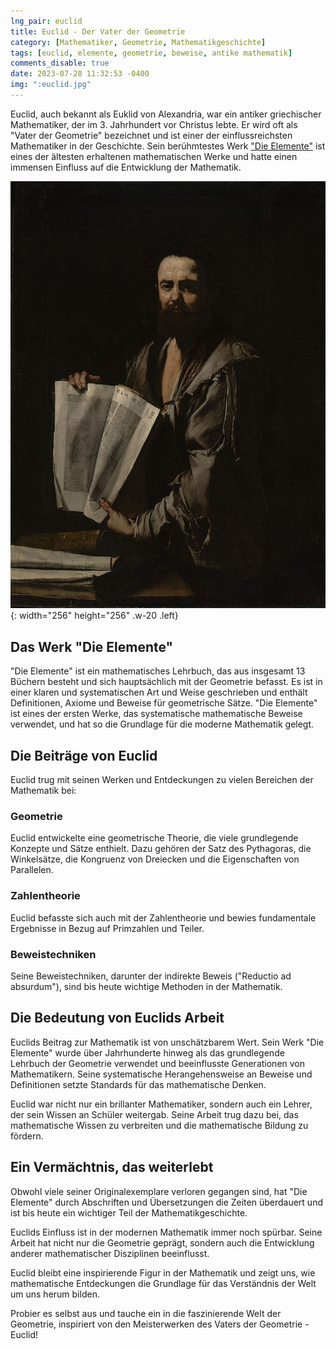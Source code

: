 ```yaml
---
lng_pair: euclid
title: Euclid - Der Vater der Geometrie
category: [Mathematiker, Geometrie, Mathematikgeschichte]
tags: [euclid, elemente, geometrie, beweise, antike mathematik]
comments_disable: true
date: 2023-07-28 11:32:53 -0400
img: ":euclid.jpg"
---
```


Euclid, auch bekannt als Euklid von Alexandria, war ein antiker griechischer Mathematiker, der im 3. Jahrhundert vor Christus lebte. Er wird oft als "Vater der Geometrie" bezeichnet und ist einer der einflussreichsten Mathematiker in der Geschichte. Sein berühmtestes Werk ["Die Elemente"](#das-werk-die-elemente) ist eines der ältesten erhaltenen mathematischen Werke und hatte einen immensen Einfluss auf die Entwicklung der Mathematik.

![Desktop View](/assets/img/posts/euclid.jpg){: width="256" height="256" .w-20 .left}

## Das Werk "Die Elemente"
"Die Elemente" ist ein mathematisches Lehrbuch, das aus insgesamt 13 Büchern besteht und sich hauptsächlich mit der Geometrie befasst. Es ist in einer klaren und systematischen Art und Weise geschrieben und enthält Definitionen, Axiome und Beweise für geometrische Sätze. "Die Elemente" ist eines der ersten Werke, das systematische mathematische Beweise verwendet, und hat so die Grundlage für die moderne Mathematik gelegt.

## Die Beiträge von Euclid
Euclid trug mit seinen Werken und Entdeckungen zu vielen Bereichen der Mathematik bei:

### Geometrie
Euclid entwickelte eine geometrische Theorie, die viele grundlegende Konzepte und Sätze enthielt. Dazu gehören der Satz des Pythagoras, die Winkelsätze, die Kongruenz von Dreiecken und die Eigenschaften von Parallelen.

### Zahlentheorie
Euclid befasste sich auch mit der Zahlentheorie und bewies fundamentale Ergebnisse in Bezug auf Primzahlen und Teiler.

### Beweistechniken
Seine Beweistechniken, darunter der indirekte Beweis ("Reductio ad absurdum"), sind bis heute wichtige Methoden in der Mathematik.

## Die Bedeutung von Euclids Arbeit
Euclids Beitrag zur Mathematik ist von unschätzbarem Wert. Sein Werk "Die Elemente" wurde über Jahrhunderte hinweg als das grundlegende Lehrbuch der Geometrie verwendet und beeinflusste Generationen von Mathematikern. Seine systematische Herangehensweise an Beweise und Definitionen setzte Standards für das mathematische Denken.

Euclid war nicht nur ein brillanter Mathematiker, sondern auch ein Lehrer, der sein Wissen an Schüler weitergab. Seine Arbeit trug dazu bei, das mathematische Wissen zu verbreiten und die mathematische Bildung zu fördern.

## Ein Vermächtnis, das weiterlebt
Obwohl viele seiner Originalexemplare verloren gegangen sind, hat "Die Elemente" durch Abschriften und Übersetzungen die Zeiten überdauert und ist bis heute ein wichtiger Teil der Mathematikgeschichte.

Euclids Einfluss ist in der modernen Mathematik immer noch spürbar. Seine Arbeit hat nicht nur die Geometrie geprägt, sondern auch die Entwicklung anderer mathematischer Disziplinen beeinflusst.

Euclid bleibt eine inspirierende Figur in der Mathematik und zeigt uns, wie mathematische Entdeckungen die Grundlage für das Verständnis der Welt um uns herum bilden.

Probier es selbst aus und tauche ein in die faszinierende Welt der Geometrie, inspiriert von den Meisterwerken des Vaters der Geometrie - Euclid!